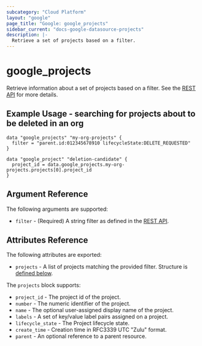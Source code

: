 ```yaml
---
subcategory: "Cloud Platform"
layout: "google"
page_title: "Google: google_projects"
sidebar_current: "docs-google-datasource-projects"
description: |-
  Retrieve a set of projects based on a filter.
---
```


# google\_projects

Retrieve information about a set of projects based on a filter. See the
[REST API](https://cloud.google.com/resource-manager/reference/rest/v1/projects/list)
for more details.

## Example Usage - searching for projects about to be deleted in an org

```hcl
data "google_projects" "my-org-projects" {
  filter = "parent.id:012345678910 lifecycleState:DELETE_REQUESTED"
}

data "google_project" "deletion-candidate" {
  project_id = data.google_projects.my-org-projects.projects[0].project_id
}
```

## Argument Reference

The following arguments are supported:

* `filter` - (Required) A string filter as defined in the [REST API](https://cloud.google.com/resource-manager/reference/rest/v1/projects/list#query-parameters).


## Attributes Reference

The following attributes are exported:

* `projects` - A list of projects matching the provided filter. Structure is [defined below](#nested_projects).

<a name="nested_projects"></a>The `projects` block supports:

* `project_id` - The project id of the project.
* `number` - The numeric identifier of the project.
* `name` - The optional user-assigned display name of the project.
* `labels` - A set of key/value label pairs assigned on a project.
* `lifecycle_state` - The Project lifecycle state.
* `create_time` - Creation time in RFC3339 UTC "Zulu" format.
* `parent` - An optional reference to a parent resource.

